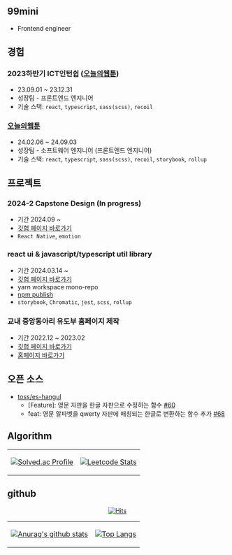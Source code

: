 ## 99mini

- Frontend engineer

## 경험

### 2023하반기 ICT인턴쉽 ([오늘의웹툰](https://webtoon.today/))

- 23.09.01 ~ 23.12.31
- 성장팀 - 프론트엔드 엔지니어
- 기술 스택: `react`, `typescript`, `sass(scss)`, `recoil`

### [오늘의웹툰](https://metric.webtoon.today/)

- 24.02.06 ~ 24.09.03
- 성장팀 - 소프트웨어 엔지니어 (프론트엔드 엔지니어)
- 기술 스택: `react`, `typescript`, `sass(scss)`, `recoil`, `storybook`, `rollup`

## 프로젝트

### 2024-2 Capstone Design (In progress)

- 기간 2024.09 ~
- [깃헙 페이지 바로가기](https://github.com/UOS-Capstone)
- `React Native`, `emotion`

### react ui & javascript/typescript util library

- 기간 2024.03.14 ~
- [깃헙 페이지 바로가기](https://github.com/99mini/frontend-libraries)
- yarn workspace mono-repo
- [npm publish](https://www.npmjs.com/~99mini)
- `storybook`, `Chromatic`, `jest`, `scss`, `rollup`

### 교내 중앙동아리 유도부 홈페이지 제작

- 기간 2022.12 ~ 2023.02
- [깃헙 페이지 바로가기](https://github.com/uos-judo-jiho)
- [홈페이지 바로가기](https://uosjudo.com/)

## 오픈 소스

- [toss/es-hangul](https://github.com/toss/es-hangul)
  - [Feature]: 영문 자판을 한글 자판으로 수정하는 함수 [#60](https://github.com/toss/es-hangul/issues/60)
  - feat: 영문 알파벳을 qwerty 자판에 매칭되는 한글로 변환하는 함수 추가 [#68](https://github.com/toss/es-hangul/pull/68)

## Algorithm

<table>
  <tbody><tr>
<td>

[![Solved.ac Profile](http://mazassumnida.wtf/api/generate_badge?boj=min390)](https://solved.ac/min390)

</td>
<td>

[![Leetcode Stats](https://leetcard.jacoblin.cool/99mini)](https://leetcode.com/99mini)

</td>
</tr></tbody>
</table>

## github

<div align=center>
  
[![Hits](https://hits.seeyoufarm.com/api/count/incr/badge.svg?url=https%3A%2F%2Fgithub.com%2F99mini%2Fhit-counter&count_bg=%2379C83D&title_bg=%23555555&icon=&icon_color=%23E7E7E7&title=hits&edge_flat=false)](https://hits.seeyoufarm.com)

</div>

<table>
  <tbody><tr>
<td>

[![Anurag's github stats](https://github-readme-stats.vercel.app/api?username=99mini)](https://github.com/anuraghazra/github-readme-stats)

</td>
<td>

[![Top Langs](https://github-readme-stats.vercel.app/api/top-langs/?username=99mini&layout=donut)](https://github.com/anuraghazra/github-readme-stats)

</td>
</tr></tbody>
</table>

